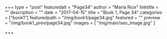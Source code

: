 +++
type = "post"
featuredalt = "Page34"
author = "Maria Rice"
linktitle = ""
description = ""
date = "2017-04-15"
title = "Book 1, Page 34"
categories = ["book1"]
featuredpath = "/img/book1/page34.jpg"
featured = ""
preview = "/img/book1_prev/page34.jpg"
images = [ "img/main/seo_image.jpg" ]

+++

